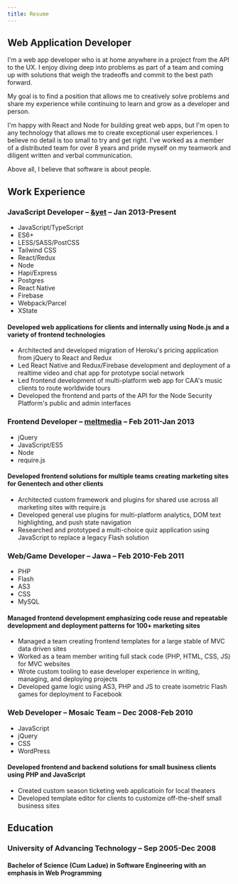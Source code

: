 ```yaml
---
title: Resume
---
```


## Web Application Developer

I'm a web app developer who is at home anywhere in a project from the API to the UX. I enjoy diving deep into problems as part of a team and coming up with solutions that weigh the tradeoffs and commit to the best path forward.

My goal is to find a position that allows me to creatively solve problems and share my experience while continuing to learn and grow as a developer and person.

I'm happy with React and Node for building great web apps, but I'm open to any technology that allows me to create exceptional user experiences. I believe no detail is too small to try and get right. I've worked as a member of a distributed team for over 8 years and pride myself on my teamwork and diligent written and verbal communication.

Above all, I believe that software is about people.

## Work Experience

### JavaScript Developer – [&yet](https://andyet.com) – Jan 2013-Present

<div class="skills">

- JavaScript/TypeScript
- ES6+
- LESS/SASS/PostCSS
- Tailwind CSS
- React/Redux
- Node
- Hapi/Express
- Postgres
- React Native
- Firebase
- Webpack/Parcel
- XState

</div>

#### Developed web applications for clients and internally using Node.js and a variety of frontend technologies

- Architected and developed migration of Heroku's pricing application from jQuery to React and Redux
- Led React Native and Redux/Firebase development and deployment of a realtime video and chat app for prototype social network
- Led frontend development of multi-platform web app for CAA's music clients to route worldwide tours
- Developed the frontend and parts of the API for the Node Security Platform's public and admin interfaces

### Frontend Developer – [meltmedia](https://meltmedia.com) – Feb 2011-Jan 2013

<div class="skills">

- jQuery
- JavaScript/ES5
- Node
- require.js

</div>

#### Developed frontend solutions for multiple teams creating marketing sites for Genentech and other clients

- Architected custom framework and plugins for shared use across all marketing sites with require.js
- Developed general use plugins for multi-platform analytics, DOM text highlighting, and push state navigation
- Researched and prototyped a multi-choice quiz application using JavaScript to replace a legacy Flash solution

### Web/Game Developer – Jawa – Feb 2010-Feb 2011

<div class="skills">

- PHP
- Flash
- AS3
- CSS
- MySQL

</div>

#### Managed frontend development emphasizing code reuse and repeatable development and deployment patterns for 100+ marketing sites

- Managed a team creating frontend templates for a large stable of MVC data driven sites
- Worked as a team member writing full stack code (PHP, HTML, CSS, JS) for MVC websites
- Wrote custom tooling to ease developer experience in writing, managing, and deploying projects
- Developed game logic using AS3, PHP and JS to create isometric Flash games for deployment to Facebook

### Web Developer – Mosaic Team – Dec 2008-Feb 2010

<div class="skills">

- JavaScript
- jQuery
- CSS
- WordPress

</div>

#### Developed frontend and backend solutions for small business clients using PHP and JavaScript

- Created custom season ticketing web applicatioin for local theaters
- Developed template editor for clients to customize off-the-shelf small business sites

## Education

### University of Advancing Technology – Sep 2005-Dec 2008

#### Bachelor of Science (Cum Ladue) in Software Engineering with an emphasis in Web Programming
